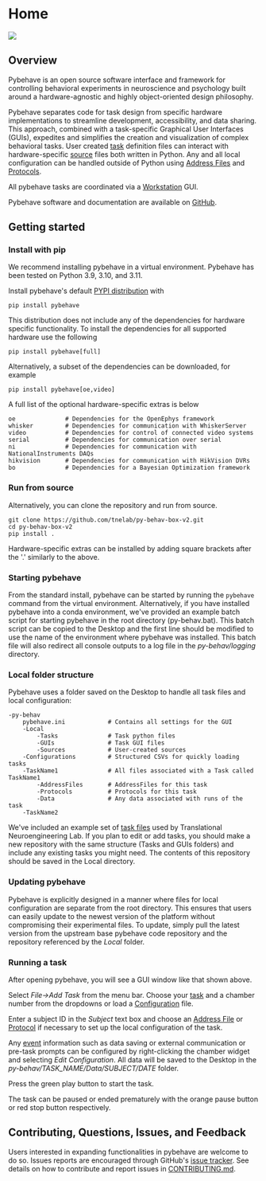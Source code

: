 # Home

![](img/full_gui.jpg)

## Overview

Pybehave is an open source software interface and framework for controlling behavioral experiments in neuroscience and psychology
built around a hardware-agnostic and highly object-oriented design philosophy.

Pybehave separates code for task design from specific hardware implementations to streamline development, accessibility, and
data sharing. This approach, combined with a task-specific Graphical User Interfaces (GUIs), expedites and simplifies the creation and visualization of complex behavioral tasks.
User created [task](tasks.md) definition files can interact with hardware-specific [source](sources.md) files both written in Python. Any and all local
configuration can be handled outside of Python using [Address Files](protocols_addressfiles.md#addressfiles) and [Protocols](protocols_addressfiles.md#protocols).

All pybehave tasks are coordinated via a [Workstation](workstation.md) GUI.

Pybehave software and documentation are available on [GitHub](https://github.com/tne-lab/py-behav-box-v2).

## Getting started

### Install with pip

We recommend installing pybehave in a virtual environment. Pybehave has been tested on Python 3.9, 3.10, and 3.11.

Install pybehave's default [PYPI distribution](https://pypi.org/project/pybehave/) with

    pip install pybehave

This distribution does not include any of the dependencies for hardware specific functionality. To install the dependencies
for all supported hardware use the following

    pip install pybehave[full]

Alternatively, a subset of the dependencies can be downloaded, for example

    pip install pybehave[oe,video]

A full list of the optional hardware-specific extras is below

    oe              # Dependencies for the OpenEphys framework
    whisker         # Dependencies for communication with WhiskerServer
    video           # Dependencies for control of connected video systems
    serial          # Dependencies for communication over serial
    ni              # Dependencies for communication with NationalInstruments DAQs
    hikvision       # Dependencies for communication with HikVision DVRs
    bo              # Dependencies for a Bayesian Optimization framework

### Run from source

Alternatively, you can clone the repository and run from source.

    git clone https://github.com/tnelab/py-behav-box-v2.git
    cd py-behav-box-v2
    pip install .

Hardware-specific extras can be installed by adding square brackets after the '.' similarly to the above.

### Starting pybehave

From the standard install, pybehave can be started by running the `pybehave` command from the virtual environment. Alternatively,
if you have installed pybehave into a conda environment, we've provided an example batch script for starting pybehave in the root 
directory (py-behav.bat). This batch script can be copied to the Desktop and the first line should be modified to use the name
of the environment where pybehave was installed. This batch file will also redirect all console outputs to a log file in the
*py-behav/logging* directory.

### Local folder structure

Pybehave uses a folder saved on the Desktop to handle all task files and local configuration:

    -py-behav
        pybehave.ini            # Contains all settings for the GUI
        -Local
            -Tasks              # Task python files
            -GUIs               # Task GUI files
            -Sources            # User-created sources
        -Configurations         # Structured CSVs for quickly loading tasks
        -TaskName1              # All files associated with a Task called TaskName1
            -AddressFiles       # AddressFiles for this task
            -Protocols          # Protocols for this task
            -Data               # Any data associated with runs of the task
        -TaskName2          

We've included an example set of [task files](https://github.com/tne-lab/example-tasks) used by Translational Neuroengineering Lab. 
If you plan to edit or add tasks, you should make a new repository with the same structure (Tasks and GUIs folders) and 
include any existing tasks you might need. The contents of this repository should be saved in the Local directory.

### Updating pybehave

Pybehave is explicitly designed in a manner where files for local configuration are separate from the root directory. This
ensures that users can easily update to the newest version of the platform without compromising their experimental files. 
To update, simply pull the latest version from the upstream base pybehave code repository and the repository referenced by
the *Local* folder.

### Running a task

After opening pybehave, you will see a GUI window like that shown above.

Select *File->Add Task* from the menu bar. Choose your [task](tasks.md) and a chamber number from the dropdowns or load a [Configuration](workstation.md#configurations) file.

Enter a subject ID in the *Subject* text box and choose an [Address File](protocols_addressfiles.md#addressfiles) or [Protocol](protocols_addressfiles.md#protocols) if necessary to set up the local configuration of the task.

Any [event](events.md) information such as data saving or external communication or pre-task prompts can be configured by right-clicking the chamber widget
and selecting *Edit Configuration*. All data will be saved to the Desktop in the *py-behav/TASK_NAME/Data/SUBJECT/DATE* folder.

Press the green play button to start the task.

The task can be paused or ended prematurely with the orange pause button or red stop button respectively.

## Contributing, Questions, Issues, and Feedback

Users interested in expanding functionalities in pybehave are welcome to do so. Issues reports are encouraged through GitHub's [issue tracker](https://github.com/tne-lab/py-behav-box-v2/issues). 
See details on how to contribute and report issues in [CONTRIBUTING.md](https://github.com/tne-lab/py-behav-box-v2/blob/master/CONTRIBUTING.md).